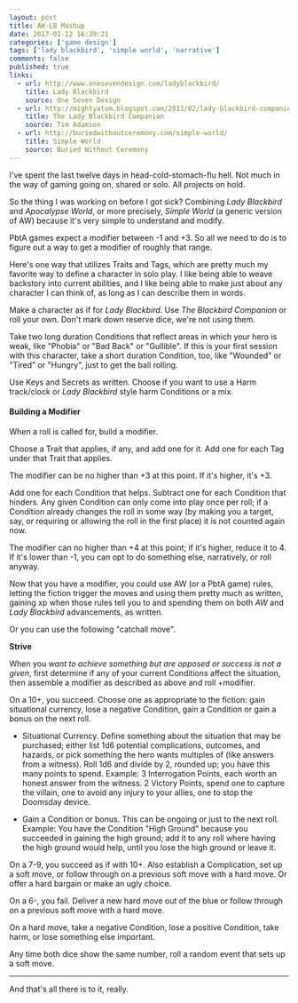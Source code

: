 ```yaml
---
layout: post
title: AW-LB Mashup
date: 2017-01-12 16:39:21
categories: ['game design']
tags: ['lady blackbird', 'simple world', 'narrative']
comments: false
published: true
links:
  - url: http://www.onesevendesign.com/ladyblackbird/
    title: Lady Blackbird
    source: One Seven Design
  - url: http://mightyatom.blogspot.com/2011/02/lady-blackbird-companion.html
    title: The Lady Blackbird Companion
    source: Tim Adamson
  - url: http://buriedwithoutceremony.com/simple-world/
    title: Simple World
    source: Buried Without Ceremony
---
```


I've spent the last twelve days in head-cold-stomach-flu hell. Not much in the way of gaming going on, shared or solo. All projects on hold.

So the thing I was working on before I got sick? Combining *Lady Blackbird* and *Apocalypse World*, or more precisely, *Simple World* (a generic version of AW) because it's very simple to understand and modify.

<!--more-->

PbtA games expect a modifier between -1 and +3. So all we need to do is to figure out a way to get a modifier of roughly that range.

Here's one way that utilizes Traits and Tags, which are pretty much my favorite way to define a character in solo play. I like being able to weave backstory into current abilities, and I like being able to make just about any character I can think of, as long as I can describe them in words.

Make a character as if for *Lady Blackbird*. Use *The Blackbird Companion* or roll your own. Don't mark down reserve dice, we're not using them.

Take two long duration Conditions that reflect areas in which your hero is weak, like "Phobia" or "Bad Back" or "Gullible". If this is your first session with this character, take a short duration Condition, too, like "Wounded" or "Tired" or "Hungry", just to get the ball rolling.

Use Keys and Secrets as written. Choose if you want to use a Harm track/clock or *Lady Blackbird* style harm Conditions or a mix.

#### Building a Modifier

When a roll is called for, build a modifier.

Choose a Trait that applies, if any, and add one for it. Add one for each Tag under that Trait that applies.

The modifier can be no higher than +3 at this point. If it's higher, it's +3.

Add one for each Condition that helps. Subtract one for each Condition that hinders. Any given Condition can only come into play once per roll; if a Condition already changes the roll in some way (by making you a target, say, or requiring or allowing the roll in the first place) it is not counted again now.

The modifier can no higher than +4 at this point; if it's higher, reduce it to 4. If it's lower than -1, you can opt to do something else, narratively, or roll anyway.

Now that you have a modifier, you could use AW (or a PbtA game) rules, letting the fiction trigger the moves and using them pretty much as written, gaining xp when those rules tell you to and spending them on both *AW* and *Lady Blackbird* advancements, as written.

Or you can use the following "catchall move".

**Strive**

When you *want to achieve something but are opposed or success is not a given*, first determine if any of your current Conditions affect the situation, then assemble a modifier as described as above and roll +modifier.

On a 10+, you succeed. Choose one as appropriate to the fiction: gain situational currency, lose a negative Condition, gain a Condition or gain a bonus on the next roll.

* Situational Currency. Define something about the situation that may be purchased; either list 1d6 potential complications, outcomes, and hazards, or pick something the hero wants multiples of (like answers from a witness). Roll 1d6 and divide by 2, rounded up; you have this many points to spend. Example: 3 Interrogation Points, each worth an honest answer from the witness. 2 Victory Points, spend one to capture the villain, one to avoid any injury to your allies, one to stop the Doomsday device.

* Gain a Condition or bonus. This can be ongoing or just to the next roll. Example: You have the Condition "High Ground" because you succeeded in gaining the high ground; add it to any roll where having the high ground would help, until you lose the high ground or leave it.

On a 7-9, you succeed as if with 10+. Also establish a Complication, set up a soft move, or follow through on a previous soft move with a hard move. Or offer a hard bargain or make an ugly choice.

On a 6-, you fail. Deliver a new hard move out of the blue or follow through on a previous soft move with a hard move.

On a hard move, take a negative Condition, lose a positive Condition, take harm, or lose something else important.

Any time both dice show the same number, roll a random event that sets up a soft move.

---

And that's all there is to it, really.
